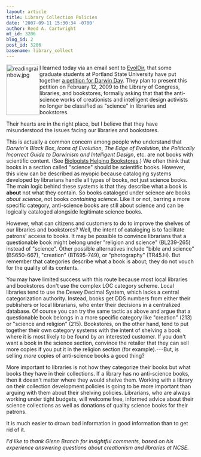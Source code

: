 ```yaml
---
layout: article
title: Library Collection Policies
date: '2007-09-11 15:30:34 -0700'
author: Reed A. Cartwright
mt_id: 3206
blog_id: 2
post_id: 3206
basename: library_collect
---
```

<img src="/PT/uploads/2007/readingrainbow.jpg" alt="readingrainbow.jpg" width="89" height="135" style="float:left;" /> I learned today via an email sent to [EvolDir](http://evol.mcmaster.ca/brian/evoldir.html), that some graduate students at Portland State University have put together [a petition for Darwin Day](http://www.sciencea2z.com/z_etomite/).  They plan to present this petition on February 12, 2009 to the Library of Congress, libraries, and bookstores, formally asking that that the anti-science works of creationists and intelligent design activists no longer be classified as "science" in libraries and bookstores.

Their hearts are in the right place, but I believe that they have misunderstood the issues facing our libraries and bookstores.

This is actually a common concern among people who understand that _Darwin's Black Box_, _Icons of Evolution_, _The Edge of Evolution_, _the Politically Incorrect Guide to Darwinism and Intelligent Design_, etc. are not books with scientific content.  (See [Biologists Helping Bookstores](http://biologistshelpingbookstores.blogspot.com/).)  We often think that books in a section called "science" should be scientific books.  However, this view can be described as myopic because cataloging systems developed by librarians handle all types of books, not just science books.  The main logic behind these systems is that they describe what a book is **about** not what they contain.  So books cataloged under science are books _about science_, not books _containing science_.  Like it or not, barring a more specific category, anti-science books are still about science and can be logically cataloged alongside legitimate science books.

However, what can citizens and customers to do to improve the shelves of our libraries and bookstores?  Well, the intent of cataloging is to facilitate patrons' access to books. It may be possible to convince librarians that a questionable book might belong under "religion and science" (BL239-265) instead of "science".  Other possible alternatives include "bible and science" (BS650-667), "creation" (BT695-749), or "photography" (TR45.H).  But remember that categories describe what a book is about; they do not vouch for the quality of its contents.

You may have limited success with this route because most local libraries and bookstores don't use the complex LOC category scheme.  Local libraries tend to use the Dewey Decimal System, which lacks a central categorization authority.  Instead, books get DDS numbers from either their publishers or local librarians, who enter their decisions in a centralized database.  Of course you can try the same tactic as above and argue that a questionable book belongs in a more specific category like "creation" (213) or "science and religion" (215).  Bookstores, on the other hand, tend to put together their own category systems with the intent of shelving a book where it is most likely to be found by an interested customer.  If you don't want a book in the science section, convince the retailer that they can sell more copies if you put it in the religion section (for example).---But, is selling _more_ copies of anti-science books a good thing?

More important to libraries is not how they categorize their books but what books they have in their collections.  If a library has no anti-science books, then it doesn't matter where they would shelve them.  Working with a library on their collection development policies is going to be more important than arguing with them about their shelving policies.  Librarians, who are always working under tight budgets, will welcome free, informed advice about their science collections as well as donations of quality science books for their patrons.

It is much easier to drown bad information in good information than to get rid of it.

_I'd like to thank Glenn Branch for insightful comments, based on his experience answering questions about creationism and libraries at NCSE._
